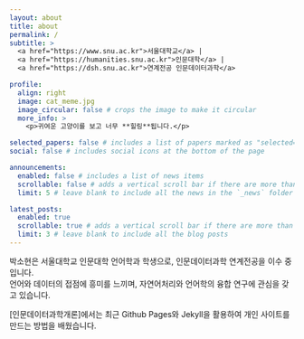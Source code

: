 ```yaml
---
layout: about
title: about
permalink: /
subtitle: >
  <a href="https://www.snu.ac.kr">서울대학교</a> |
  <a href="https://humanities.snu.ac.kr">인문대학</a> |
  <a href="https://dsh.snu.ac.kr">연계전공 인문데이터과학</a>

profile:
  align: right
  image: cat_meme.jpg
  image_circular: false # crops the image to make it circular
  more_info: >
    <p>귀여운 고양이를 보고 너무 **힐링**됩니다.</p>

selected_papers: false # includes a list of papers marked as "selected={true}"
social: false # includes social icons at the bottom of the page

announcements:
  enabled: false # includes a list of news items
  scrollable: false # adds a vertical scroll bar if there are more than 3 news items
  limit: 5 # leave blank to include all the news in the `_news` folder

latest_posts:
  enabled: true
  scrollable: true # adds a vertical scroll bar if there are more than 3 new posts items
  limit: 3 # leave blank to include all the blog posts
---
```


박소현은 서울대학교 인문대학 언어학과 학생으로, 인문데이터과학 연계전공을 이수 중입니다.  
언어와 데이터의 접점에 흥미를 느끼며, 자연어처리와 언어학의 융합 연구에 관심을 갖고 있습니다.

[인문데이터과학개론]에서는 최근 Github Pages와 Jekyll을 활용하여 개인 사이트를 만드는 방법을 배웠습니다.
